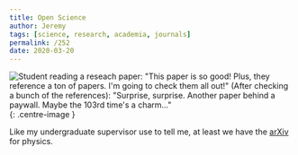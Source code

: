 ```yaml
---
title: Open Science
author: Jeremy
tags: [science, research, academia, journals]
permalink: /252
date: 2020-03-20
---
```


![Student reading a reseach paper: "This paper is so good! Plus, they reference a ton of papers. I'm going to check them all out!" (After checking a bunch of the references): "Surprise, surprise. Another paper behind a paywall. Maybe the 103rd time's a charm..."](https://res.cloudinary.com/dh3hm8pb7/image/upload/c_scale,q_auto:best,w_615/v1535842782/Handwaving/Published/OpenScience.png){: .centre-image }

Like my undergraduate supervisor use to tell me, at least we have the [arXiv](arxiv.org) for physics.
